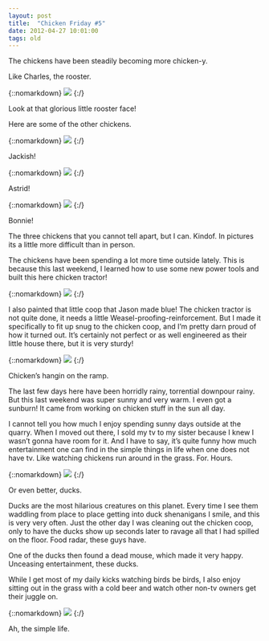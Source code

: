 ```yaml
---
layout: post
title:  "Chicken Friday #5"
date: 2012-04-27 10:01:00
tags: old
---
```


The chickens have been steadily becoming more chicken-y.

Like Charles, the rooster.

{::nomarkdown}
<img src="/uploads/2012/04/weekly07.jpg">
{:/}

Look at that glorious little rooster face!

Here are some of the other chickens.

{::nomarkdown}
<img src="/uploads/2012/04/weekly08.jpg">
{:/}

Jackish!

{::nomarkdown}
<img src="/uploads/2012/04/weekly09.jpg">
{:/}

Astrid!

{::nomarkdown}
<img src="/uploads/2012/04/weekly10.jpg">
{:/}

Bonnie!

The three chickens that you cannot tell apart, but I can. Kindof. In pictures its a little more difficult than in person.

The chickens have been spending a lot more time outside lately. This is because this last weekend, I learned how to use some new power tools and built this here chicken tractor!

{::nomarkdown}
<img src="/uploads/2012/04/weekly11.jpg">
{:/}

I also painted that little coop that Jason made blue! The chicken tractor is not quite done, it needs a little Weasel-proofing-reinforcement. But I made it specifically to fit up snug to the chicken coop, and I’m pretty darn proud of how it turned out. It’s certainly not perfect or as well engineered as their little house there, but it is very sturdy!

{::nomarkdown}
<img src="/uploads/2012/04/weekly12.jpg">
{:/}

Chicken’s hangin on the ramp.

The last few days here have been horridly rainy, torrential downpour rainy. But this last weekend was super sunny and very warm. I even got a sunburn! It came from working on chicken stuff in the sun all day.

I cannot tell you how much I enjoy spending sunny days outside at the quarry. When I moved out there, I sold my tv to my sister because I knew I wasn’t gonna have room for it. And I have to say, it’s quite funny how much entertainment one can find in the simple things in life when one does not have tv. Like watching chickens run around in the grass. For. Hours.

{::nomarkdown}
<img src="/uploads/2012/04/weekly13.jpg">
{:/}

Or even better, ducks.

Ducks are the most hilarious creatures on this planet. Every time I see them waddling from place to place getting into duck shenanigans I smile, and this is very very often. Just the other day I was cleaning out the chicken coop, only to have the ducks show up seconds later to ravage all that I had spilled on the floor. Food radar, these guys have.

One of the ducks then found a dead mouse, which made it very happy. Unceasing entertainment, these ducks.

While I get most of my daily kicks watching birds be birds, I also enjoy sitting out in the grass with a cold beer and watch other non-tv owners get their juggle on.

{::nomarkdown}
<img src="/uploads/2012/04/weekly14.jpg">
{:/}

Ah, the simple life.
